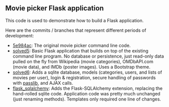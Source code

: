 ## Movie picker Flask application

This code is used to demonstrate how to build a Flask application.

Here are the commits / branches that represent different periods of development:

* [5e984ac](https://github.com/lost-theory/moviepicker/blob/5e984ac/movies.py): The original movie picker command line code.
* [solved5](https://github.com/lost-theory/moviepicker/tree/solved5): Basic Flask application that builds on top of the existing command line program. No database or persistence, just read-only data pulled on the fly from Wikipedia (movie categories), OMDbAPI.com (movie data), and IMDb (poster images). Uses a Bootstrap theme.
* [solved6](https://github.com/lost-theory/moviepicker/tree/solved6): Adds a sqlite database, models (categories, users, and lists of movies per user), login & registration, secure handling of passwords with [passlib](https://pythonhosted.org/passlib/), and AJAX calls.
* [flask_sqlalchemy](https://github.com/lost-theory/moviepicker/tree/flask_sqlalchemy): Adds the Flask-SQLAlchemy extension, replacing the hand-rolled sqlite code. Application code was pretty much unchanged (just renaming methods). Templates only required one line of changes.
